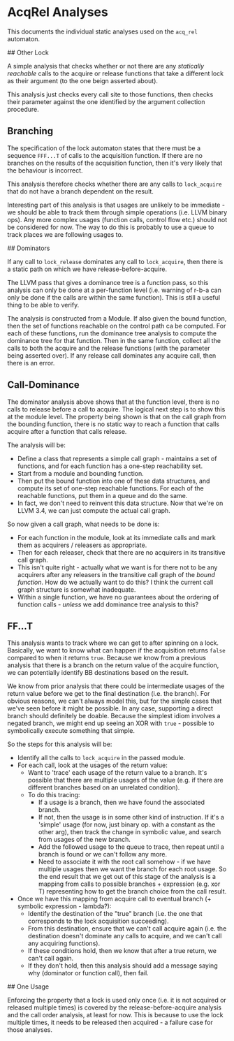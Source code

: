 # AcqRel Analyses

This documents the individual static analyses used on the
`acq_rel` automaton.

## Other Lock

A simple analysis that checks whether or not there are any *statically
reachable* calls to the acquire or release functions that take a
different lock as their argument (to the one beign asserted about).

This analysis just checks every call site to those functions, then
checks their parameter against the one identified by the argument
collection procedure.

## Branching

The specification of the lock automaton states that there must be a
sequence `FFF...T` of calls to the acquisition function. If there are no
branches on the results of the acquisition function, then it's very
likely that the behaviour is incorrect.

This analysis therefore checks whether there are any calls to
`lock_acquire` that do not have a branch dependent on the result.

Interesting part of this analysis is that usages are unlikely to be
immediate - we should be able to track them through simple operations
(i.e. LLVM binary ops). Any more complex usages (function calls, control
flow etc.) should not be considered for now. The way to do this is
probably to use a queue to track places we are following usages to.

## Dominators

If any call to `lock_release` dominates any call to `lock_acquire`, then
there is a static path on which we have release-before-acquire.

The LLVM pass that gives a dominance tree is a function pass, so this
analysis can only be done at a per-function level (i.e. warning of r-b-a
can only be done if the calls are within the same function). This is
still a useful thing to be able to verify.

The analysis is constructed from a Module. If also given the bound
function, then the set of functions reachable on the control path ca be
computed. For each of these functions, run the dominance tree analysis
to compute the dominance tree for that function. Then in the same
function, collect all the calls to both the acquire and the release
functions (with the parameter being asserted over). If any release call
dominates any acquire call, then there is an error.

## Call-Dominance

The dominator analysis above shows that at the function level, there is
no calls to release before a call to acquire. The logical next step is
to show this at the module level. The property being shown is that on
the call graph from the bounding function, there is no static way to
reach a function that calls acquire after a function that calls release.

The analysis will be:

* Define a class that represents a simple call graph - maintains a set
  of functions, and for each function has a one-step reachability set.
* Start from a module and bounding function.
* Then put the bound function into one of these data structures, and
  compute its set of one-step reachable functions. For each of the
  reachable functions, put them in a queue and do the same.
* In fact, we don't need to reinvent this data structure. Now that we're
  on LLVM 3.4, we can just compute the actual call graph.

So now given a call graph, what needs to be done is:

* For each function in the module, look at its immediate calls and mark
  them as acquirers / releasers as appropriate.
* Then for each releaser, check that there are no acquirers in its
  transitive call graph.
* This isn't quite right - actually what we want is for there not to be
  any acquirers after any releasers in the transitive call graph of the
  *bound function*. How do we actually want to do this? I think the
  current call graph structure is somewhat inadequate.
* Within a single function, we have no guarantees about the ordering of
  function calls - *unless* we add dominance tree analysis to this?

## FF...T

This analysis wants to track where we can get to after spinning on a
lock. Basically, we want to know what can happen if the acquisition
returns `false` compared to when it returns `true`. Because we know from
a previous analysis that there is a branch on the return value of the
acquire function, we can potentially identify BB destinations based on
the result.

We know from prior analysis that there could be intermediate usages of
the return value before we get to the final destination (i.e. the
branch). For obvious reasons, we can't always model this, but for the
simple cases that we've seen before it might be possible. In any case,
supporting a direct branch should definitely be doable. Because the
simplest idiom involves a negated branch, we might end up seeing an XOR
with `true` - possible to symbolically execute something that simple.

So the steps for this analysis will be:

* Identify all the calls to `lock_acquire` in the passed module.
* For each call, look at the usages of the return value:
  * Want to 'trace' each usage of the return value to a branch. It's
    possible that there are multiple usages of the value (e.g. if there
    are different branches based on an unrelated condition).
  * To do this tracing:
    * If a usage is a branch, then we have found the associated branch.
    * If not, then the usage is in some other kind of instruction. If
      it's a 'simple' usage (for now, just binary op. with a constant as
      the other arg), then track the change in symbolic value, and
      search from usages of the new branch.
    * Add the followed usage to the queue to trace, then repeat until a
      branch is found or we can't follow any more.
    * Need to associate it with the root call somehow - if we have
      multiple usages then we want the branch for each root usage. So
      the end result that we get out of this stage of the analysis is a
      mapping from calls to possible branches + expression (e.g. xor T)
      representing how to get the branch choice from the call result.
* Once we have this mapping from acquire call to eventual branch (+
  symbolic expression - lambda?):
  * Identify the destination of the "true" branch (i.e. the one that
    corresponds to the lock acquisition succeeding).
  * From this destination, ensure that we can't call acquire again (i.e.
    the destination doesn't dominate any calls to acquire, and we can't
    call any acquiring functions).
  * If these conditions hold, then we know that after a true return, we
    can't call again.
  * If they don't hold, then this analysis should add a message saying
    why (dominator or function call), then fail.

## One Usage

Enforcing the property that a lock is used only once (i.e. it is not
acquired or released multiple times) is covered by the
release-before-acquire analysis and the call order analysis, at least
for now. This is because to use the lock multiple times, it needs to be
released then acquired - a failure case for those analyses.
